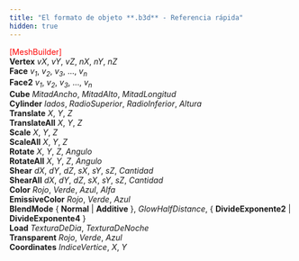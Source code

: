 ```yaml
---
title: "El formato de objeto **.b3d** - Referencia rápida"
hidden: true
---
```


<font color="Red">[MeshBuilder]</font>  
**Vertex** *vX*, *vY*, *vZ*, *nX*, *nY*, *nZ*  
**Face** *v<sub>1</sub>*, *v<sub>2</sub>*, *v<sub>3</sub>*, ..., *v<sub>n</sub>*  
**Face2** *v<sub>1</sub>*, *v<sub>2</sub>*, *v<sub>3</sub>*, ..., *v<sub>n</sub>*  
**Cube** *MitadAncho*, *MitadAlto*, *MitadLongitud*  
**Cylinder** *lados*, *RadioSuperior*, *RadioInferior*, *Altura*  
**Translate** *X*, *Y*, *Z*  
**TranslateAll** *X*, *Y*, *Z*  
**Scale** *X*, *Y*, *Z*  
**ScaleAll** *X*, *Y*, *Z*  
**Rotate** *X*, *Y*, *Z*, *Angulo*  
**RotateAll** *X*, *Y*, *Z*, *Angulo*  
**Shear** *dX*, *dY*, *dZ*, *sX*, *sY*, *sZ*, *Cantidad*  
**ShearAll** *dX*, *dY*, *dZ*, *sX*, *sY*, *sZ*, *Cantidad*  
**Color** *Rojo*, *Verde*, *Azul*, *Alfa*  
**EmissiveColor** *Rojo*, *Verde*, *Azul*  
**BlendMode** { **Normal** | **Additive** }, *GlowHalfDistance*, { **DivideExponente2** | **DivideExponente4** }  
**Load** *TexturaDeDia*, *TexturaDeNoche*  
**Transparent** *Rojo*, *Verde*, *Azul*  
**Coordinates** *IndiceVertice*, *X*, *Y* 